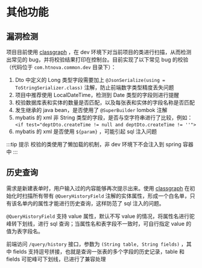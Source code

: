 # 其他功能

## 漏洞检测

项目目前使用 [classgraph](https://github.com/classgraph/classgraph) ，在 dev 环境下对当前项目的类进行扫描，从而检测出常见的 bug，并将校验结果打印在控制台。目前实现了以下常见 bug 的校验（代码位于 `com.htnova.common.dev` 目录下）：

1. Dto 中定义的 Long 类型字段需要加上 `@JsonSerialize(using = ToStringSerializer.class)` 注解，防止前端数字类型精度丢失问题
2. 项目中推荐使用 LocalDateTime，检测到 Date 类型的字段则进行提醒
3. 校验数据库表和实体的数量是否匹配，以及每张表和实体的字段名称是否匹配
4. 发生继承的 java bean，是否使用了 `@SuperBuilder` lombok 注解
5. mybatis 的 xml 非 String 类型的字段，是否与空字符串进行了比较，例如：`<if test="deptDto.createTime != null and deptDto.createTime != ''">`
6. mybatis 的 xml 是否使用 `${param}` ，可能引起 sql 注入问题

:::tip 提示
校验的类使用了懒加载的机制，非 dev 环境下不会注入到 spring 容器中
:::

## 历史查询

需求是新建表单时，用户输入过的内容能够再次提示出来。使用 [classgraph](https://github.com/classgraph/classgraph) 在初始化时扫描所有带有 `@QueryHistoryField` 注解的实体属性，形成一个白名单，只有该名单内的属性才能进行历史查询，这样防范了 sql 注入的问题。

`@QueryHistoryField` 支持 value 属性，默认不写 value 的情况，将属性名进行驼峰转下划线，进行 sql 查询；当属性名和表字段不一致时，可自行指定 value 的值为表字段名。

前端访问 `/query/history` 接口，参数为 `(String table, String fields)` ，其中 fields 支持逗号拼接，也就是查询一张表的多个字段的历史记录，table 和 fields 可驼峰可下划线，已进行了兼容处理
